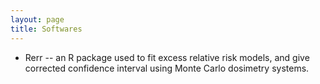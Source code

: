 ```yaml
---
layout: page
title: Softwares
---
```


* Rerr -- an R package used to fit excess relative risk models, and give corrected confidence interval using Monte Carlo dosimetry systems.

